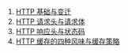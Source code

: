 1. [HTTP 基础与变迁](https://segmentfault.com/a/1190000006689489)
2. [HTTP 请求头与请求体](https://segmentfault.com/a/1190000006689767)
3. [HTTP 响应头与状态码](https://segmentfault.com/a/1190000006689786)
4. [HTTP 缓存的四种风味与缓存策略](https://segmentfault.com/a/1190000006689795)